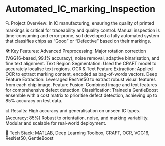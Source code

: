 # Automated_IC_marking_Inspection

🔍 Project Overview:
In IC manufacturing, ensuring the quality of printed markings is critical for traceability and quality control. Manual inspection is time-consuming and error-prone, so I developed a fully automated system that classifies chips as “Good” or “Defective” based on their markings.

🛠️ Key Features:
Advanced Preprocessing: Major rotation correction (VGG16-based, 99.1% accuracy), noise removal, adaptive binarisation, and fine text alignment.
Text Region Segmentation: Used the CRAFT model to accurately localise text regions.
OCR & Text Feature Extraction: Applied OCR to extract marking content, encoded as bag-of-words vectors.
Deep Feature Extraction: Leveraged ResNet50 to extract robust visual features from each chip image.
Feature Fusion: Combined image and text features for comprehensive defect detection.
Classification: Trained a GentleBoost ensemble with a cost matrix to prioritise defect detection, achieving up to 85% accuracy on test data.

📊 Results:
High accuracy and generalisation on unseen IC types. (Accuracy: 85%)
Robust to orientation, noise, and marking variability.
Modular and scalable for real-world deployment.

🔬 Tech Stack:
MATLAB, Deep Learning Toolbox, CRAFT, OCR, VGG16, ResNet50, GentleBoost
